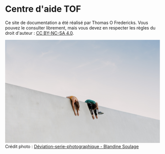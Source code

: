 # Centre d'aide TOF

Ce site de documentation a été réalisé par Thomas O Fredericks. Vous pouvez le consulter librement, mais vous devez en respecter les règles du droit d'auteur : [CC BY-NC-SA 4.0](https://creativecommons.org/licenses/by-nc-sa/4.0/deed.fr).

![](./cover.jpg)  
Crédit photo : [Déviation-serie-photographique - Blandine Soulage](https://blandinesoulage.com/deviation-serie-photographique/)

